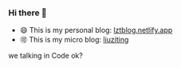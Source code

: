 ### Hi there 👋

- 😄 This is my personal blog: <a href="https://lztblog.netlify.app">lztblog.netlify.app</a>
- 🉑 This is my micro blog: <a href="https://weibo.com/lztcode">liuziting</a>

we talking in Code ok?
